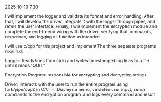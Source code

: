 2025-10-19 7:30

I will implement the logger and validate its format and error handling. After that, I will develop the driver, integrate it with the logger through pipes, and refine the user interface. Finally, I will implement the encryption module and complete the end-to-end wiring with the driver, verifying that commands, responses, and logging all function as intended.
 
  I will use c/cpp for this project and implement
  The three separate programs required:
  
  Logger: Reads lines from stdin and writes timestamped log lines to a file until it reads "QUIT" 
  
  Encryption Program: responsible for encrypting and decrypting strings.

  Driver: Interacts with the user to run the entire program using fork/pipe/dup2 in C/C++. Displays a menu, validates user input, sends commands to the encryption program, and logs every command and result

  




